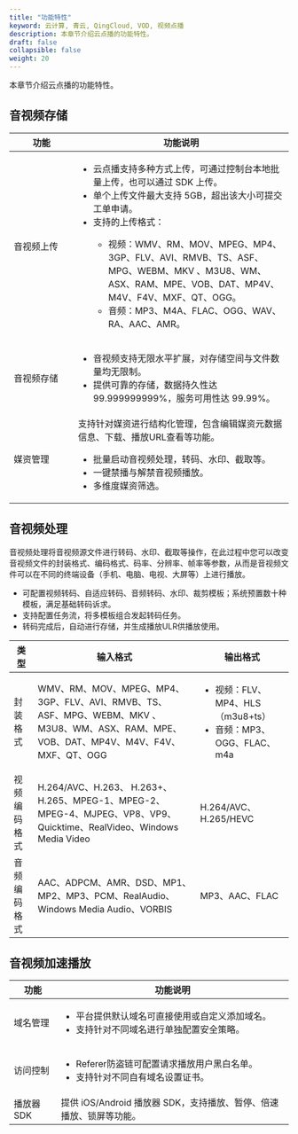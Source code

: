 ```yaml
---
title: "功能特性"
keyword: 云计算, 青云, QingCloud, VOD, 视频点播
description: 本章节介绍云点播的功能特性。
draft: false
collapsible: false
weight: 20
---
```


本章节介绍云点播的功能特性。

## 音视频存储

| <span style="display:inline-block;width:100px">功能</span> | 功能说明                                                     |
| ---------------------------------------------------------- | ------------------------------------------------------------ |
| 音视频上传                                                 | <ul><li>云点播支持多种方式上传，可通过控制台本地批量上传，也可以通过 SDK 上传。</li><li>单个上传文件最大支持 5GB，超出该大小可提交工单申请。</li><li>支持的上传格式：</li><ul><li>视频：WMV、RM、MOV、MPEG、MP4、3GP、FLV、AVI、RMVB、TS、ASF、MPG、WEBM、MKV 、M3U8、WM、ASX、RAM、MPE、VOB、DAT、MP4V、M4V、F4V、MXF、QT、OGG。<li>音频：MP3、M4A、FLAC、OGG、WAV、RA、AAC、AMR。</li></ul></ul> |
| 音视频存储                                                 | <ul><li>音视频支持无限水平扩展，对存储空间与文件数量均无限制。</li><li>提供可靠的存储，数据持久性达 99.999999999%，服务可用性达 99.99%。</li></ul> |
| 媒资管理                                                   | 支持针对媒资进行结构化管理，包含编辑媒资元数据信息、下载、播放URL查看等功能。<ul><li>批量启动音视频处理，转码、水印、截取等。</li><li>一键禁播与解禁音视频播放。</li><li>多维度媒资筛选。</li></ul> |

## 音视频处理

音视频处理将音视频源文件进行转码、水印、截取等操作，在此过程中您可以改变音视频文件的封装格式、编码格式、码率、分辨率、帧率等参数，从而是音视频文件可以在不同的终端设备（手机、电脑、电视、大屏等）上进行播放。

- 可配置视频转码、自适应转码、音频转码、水印、裁剪模板；系统预置数十种模板，满足基础转码诉求。
- 支持配置任务流，将多模板组合发起转码任务。
- 转码完成后，自动进行存储，并生成播放ULR供播放使用。

| 类型         | 输入格式                                                     | 输出格式                                                     |
| ------------ | ------------------------------------------------------------ | ------------------------------------------------------------ |
| 封装格式     | WMV、RM、MOV、MPEG、MP4、3GP、FLV、AVI、RMVB、TS、ASF、MPG、WEBM、MKV 、M3U8、WM、ASX、RAM、MPE、VOB、DAT、MP4V、M4V、F4V、MXF、QT、OGG | <ul><li>视频：FLV、MP4、HLS（m3u8+ts）</li><li>音频：MP3、OGG、FLAC、m4a</li></ul> |
| 视频编码格式 | <!--AV1、AVS2、-->H.264/AVC、H.263、 H.263+、H.265、MPEG-1、MPEG-2、MPEG-4、MJPEG、VP8、VP9、Quicktime、RealVideo、Windows Media Video | H.264/AVC、 H.265/HEVC                                       |
| 音频编码格式 | AAC、ADPCM、AMR、DSD、MP1、MP2、MP3、PCM、RealAudio、Windows Media Audio、VORBIS | MP3、AAC、FLAC                                               |

## 音视频加速播放

| 功能       | 功能说明                                                     |
| ---------- | ------------------------------------------------------------ |
| 域名管理   | <ul><li>平台提供默认域名可直接使用或自定义添加域名。</li><li>支持针对不同域名进行单独配置安全策略。</li></ul> |
| 访问控制   | <ul><li>Referer防盗链可配置请求播放用户黑白名单。</li><li>支持针对不同自有域名设置证书。</li></ul> |
| 播放器 SDK | 提供 iOS/Android 播放器 SDK，支持播放、暂停、倍速播放、锁屏等功能。 |

